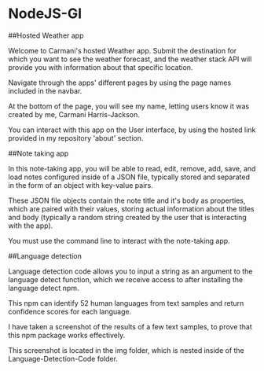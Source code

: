 # NodeJS-GI

##Hosted Weather app

Welcome to Carmani's hosted Weather app. Submit the destination for which you want to see the weather forecast, and the weather stack API will provide you with information about that specific location.

Navigate through the apps' different pages by using the page names included in the navbar.

At the bottom of the page, you will see my name, letting users know it was created by me, Carmani Harris-Jackson.

You can interact with this app on the User interface, by using the hosted link provided in my repository 'about' section.



##Note taking app

In this note-taking app, you will be able to read, edit, remove, add, save, and load notes configured inside of a JSON file, typically stored and separated in the form of an object with key-value pairs.

These JSON file objects contain the note title and it's body as properties, which are paired with their values, storing actual information about the titles and body (typically a random string created by the user that is interacting with the app).

You must use the command line to interact with the note-taking app.


##Language detection 


Language detection code allows you to input a string as an argument to the language detect function, which we receive access to after installing the language detect npm.


This npm can identify 52 human languages from text samples and return confidence scores for each language.

I have taken a screenshot of the results of a few text samples, to prove that this npm package works effectively.

This screenshot is located in the img folder, which is nested inside of the Language-Detection-Code folder.


